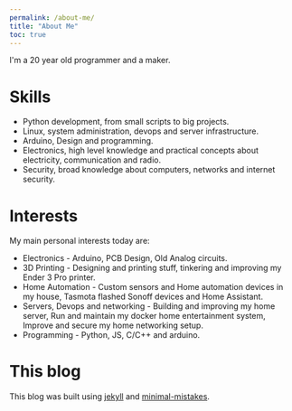 ```yaml
---
permalink: /about-me/
title: "About Me"
toc: true
---
```


I'm a 20 year old programmer and a maker.

# Skills
* Python development, from small scripts to big projects.
* Linux, system administration, devops and server infrastructure.
* Arduino, Design and programming.
* Electronics, high level knowledge and practical concepts about electricity, communication and radio.
* Security, broad knowledge about computers, networks and internet security.

# Interests
My main personal interests today are:
* Electronics - Arduino, PCB Design, Old Analog circuits.
* 3D Printing - Designing and printing stuff, tinkering and improving my Ender 3 Pro printer.
* Home Automation - Custom sensors and Home automation devices in my house, Tasmota flashed Sonoff devices and Home Assistant.
* Servers, Devops and networking - Building and improving my home server, Run and maintain my docker home entertainment system, Improve and secure my home networking setup.
* Programming - Python, JS, C/C++ and arduino.

# This blog
This blog was built using [jekyll](https://github.com/jekyll/jekyll) and [minimal-mistakes](https://github.com/mmistakes/minimal-mistakes).
